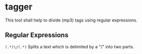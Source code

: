 # tagger

This tool shall help to divide (mp3) tags using regular expressions.

## Regular Expressions

```(.*)\/(.*)```
Splits a text which is delimited by a "/" into two parts.